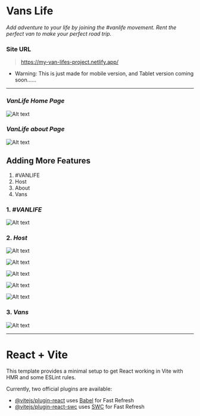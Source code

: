 # Vans Life

_Add adventure to your life by joining the #vanlife movement. Rent the perfect van to make your perfect road trip._

### Site URL

> https://my-van-lifes-project.netlify.app/

- Warning: This is just made for mobile version, and Tablet version coming soon......

---

### _*VanLife Home Page*_

![Alt text](./src/assets/screentshots/vansLife-page.png)

### _*VanLife about Page*_

![Alt text](./src/assets/screentshots/vansLife-about.png)

## Adding More Features

1. #VANLIFE
2. Host
3. About
4. Vans

### 1. _#VANLIFE_

![Alt text](./src/assets/screentshots/vanlife-page-screenshot.png)

### 2. _Host_

![Alt text](./src/assets/screentshots/Host-page-dashboard.png)

![Alt text](./src/assets/screentshots/Host-page-Vans.png)

![Alt text](./src/assets/screentshots/Host-page-Vans-ModestExplorer.png)

![Alt text](./src/assets/screentshots/Host-page-vans-BeachBum.png)

![Alt text](./src/assets/screentshots/Host-page-Vans-GreenWonder.png)

### 3. _Vans_

![Alt text](./src/assets/screentshots/Vans-page.png)

---

# React + Vite

This template provides a minimal setup to get React working in Vite with HMR and some ESLint rules.

Currently, two official plugins are available:

- [@vitejs/plugin-react](https://github.com/vitejs/vite-plugin-react/blob/main/packages/plugin-react/README.md) uses [Babel](https://babeljs.io/) for Fast Refresh
- [@vitejs/plugin-react-swc](https://github.com/vitejs/vite-plugin-react-swc) uses [SWC](https://swc.rs/) for Fast Refresh
